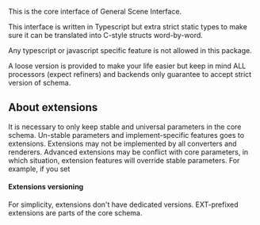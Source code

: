 This is the core interface of General Scene Interface.

This interface is written in Typescript but extra strict static types
to make sure it can be translated into C-style structs word-by-word.

Any typescript or javascript specific feature is not allowed in this package.

A loose version is provided to make your life easier
but keep in mind ALL processors (expect refiners) and backends
only guarantee to accept strict version of schema.

## About extensions

It is necessary to only keep stable and universal parameters in the core schema.
Un-stable parameters and implement-specific features goes to extensions.
Extensions may not be implemented by all converters and renderers.
Advanced extensions may be conflict with core parameters, in which situation,
extension features will override stable parameters.
For example, if you set

#### Extensions versioning

For simplicity, extensions don't have dedicated versions.
EXT-prefixed extensions are parts of the core schema.
